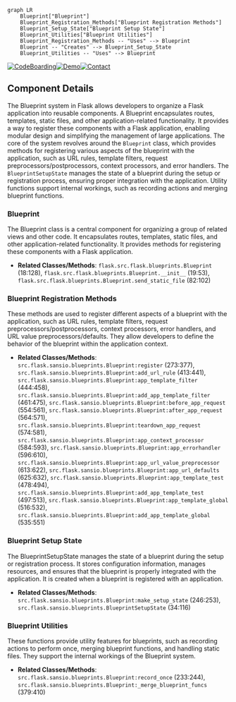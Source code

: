 ```mermaid
graph LR
    Blueprint["Blueprint"]
    Blueprint_Registration_Methods["Blueprint Registration Methods"]
    Blueprint_Setup_State["Blueprint Setup State"]
    Blueprint_Utilities["Blueprint Utilities"]
    Blueprint_Registration_Methods -- "Uses" --> Blueprint
    Blueprint -- "Creates" --> Blueprint_Setup_State
    Blueprint_Utilities -- "Uses" --> Blueprint
```
[![CodeBoarding](https://img.shields.io/badge/Generated%20by-CodeBoarding-9cf?style=flat-square)](https://github.com/CodeBoarding/GeneratedOnBoardings)[![Demo](https://img.shields.io/badge/Try%20our-Demo-blue?style=flat-square)](https://www.codeboarding.org/demo)[![Contact](https://img.shields.io/badge/Contact%20us%20-%20codeboarding@gmail.com-lightgrey?style=flat-square)](mailto:codeboarding@gmail.com)

## Component Details

The Blueprint system in Flask allows developers to organize a Flask application into reusable components. A Blueprint encapsulates routes, templates, static files, and other application-related functionality. It provides a way to register these components with a Flask application, enabling modular design and simplifying the management of large applications. The core of the system revolves around the `Blueprint` class, which provides methods for registering various aspects of the blueprint with the application, such as URL rules, template filters, request preprocessors/postprocessors, context processors, and error handlers. The `BlueprintSetupState` manages the state of a blueprint during the setup or registration process, ensuring proper integration with the application. Utility functions support internal workings, such as recording actions and merging blueprint functions.

### Blueprint
The Blueprint class is a central component for organizing a group of related views and other code. It encapsulates routes, templates, static files, and other application-related functionality. It provides methods for registering these components with a Flask application.
- **Related Classes/Methods**: `flask.src.flask.blueprints.Blueprint` (18:128), `flask.src.flask.blueprints.Blueprint.__init__` (19:53), `flask.src.flask.blueprints.Blueprint.send_static_file` (82:102)

### Blueprint Registration Methods
These methods are used to register different aspects of a blueprint with the application, such as URL rules, template filters, request preprocessors/postprocessors, context processors, error handlers, and URL value preprocessors/defaults. They allow developers to define the behavior of the blueprint within the application context.
- **Related Classes/Methods**: `src.flask.sansio.blueprints.Blueprint:register` (273:377), `src.flask.sansio.blueprints.Blueprint:add_url_rule` (413:441), `src.flask.sansio.blueprints.Blueprint:app_template_filter` (444:458), `src.flask.sansio.blueprints.Blueprint:add_app_template_filter` (461:475), `src.flask.sansio.blueprints.Blueprint:before_app_request` (554:561), `src.flask.sansio.blueprints.Blueprint:after_app_request` (564:571), `src.flask.sansio.blueprints.Blueprint:teardown_app_request` (574:581), `src.flask.sansio.blueprints.Blueprint:app_context_processor` (584:593), `src.flask.sansio.blueprints.Blueprint:app_errorhandler` (596:610), `src.flask.sansio.blueprints.Blueprint:app_url_value_preprocessor` (613:622), `src.flask.sansio.blueprints.Blueprint:app_url_defaults` (625:632), `src.flask.sansio.blueprints.Blueprint:app_template_test` (478:494), `src.flask.sansio.blueprints.Blueprint:add_app_template_test` (497:513), `src.flask.sansio.blueprints.Blueprint:app_template_global` (516:532), `src.flask.sansio.blueprints.Blueprint:add_app_template_global` (535:551)

### Blueprint Setup State
The BlueprintSetupState manages the state of a blueprint during the setup or registration process. It stores configuration information, manages resources, and ensures that the blueprint is properly integrated with the application. It is created when a blueprint is registered with an application.
- **Related Classes/Methods**: `src.flask.sansio.blueprints.Blueprint:make_setup_state` (246:253), `src.flask.sansio.blueprints.BlueprintSetupState` (34:116)

### Blueprint Utilities
These functions provide utility features for blueprints, such as recording actions to perform once, merging blueprint functions, and handling static files. They support the internal workings of the Blueprint system.
- **Related Classes/Methods**: `src.flask.sansio.blueprints.Blueprint:record_once` (233:244), `src.flask.sansio.blueprints.Blueprint:_merge_blueprint_funcs` (379:410)